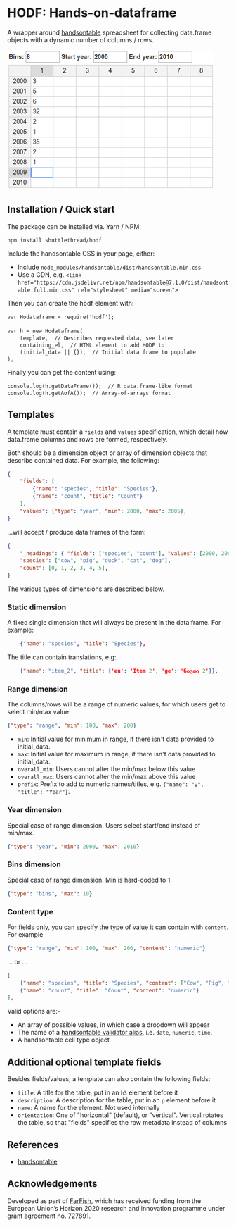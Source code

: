 # HODF: Hands-on-dataframe

A wrapper around [handsontable](https://handsontable.com/) spreadsheet for collecting data.frame objects with a dynamic number of columns / rows.

![hodfr screenshot](screenshot.png)

## Installation / Quick start

The package can be installed via. Yarn / NPM:

    npm install shuttlethread/hodf

Include the handsontable CSS in your page, either:

* Include ``node_modules/handsontable/dist/handsontable.min.css``
* Use a CDN, e.g. ``<link href="https://cdn.jsdelivr.net/npm/handsontable@7.1.0/dist/handsontable.full.min.css" rel="stylesheet" media="screen">``

Then you can create the hodf element with:

    var Hodataframe = require('hodf');

    var h = new Hodataframe(
        template,  // Describes requested data, see later
        containing_el,  // HTML element to add HODF to
        (initial_data || {}),  // Initial data frame to populate
    );

Finally you can get the content using:

    console.log(h.getDataFrame());  // R data.frame-like format
    console.log(h.getAofA());  // Array-of-arrays format

## Templates

A template must contain a ``fields`` and ``values`` specification, which detail
how data.frame columns and rows are formed, respectively.

Both should be a dimension object or array of dimension objects that describe
contained data. For example, the following:

```json
{
    "fields": [
        {"name": "species", "title": "Species"},
        {"name": "count", "title": "Count"}
    ],
    "values": {"type": "year", "min": 2000, "max": 2005},
}
```

...will accept / produce data frames of the form:

```json
{
    "_headings": { "fields": ["species", "count"], "values": [2000, 2001, 2002, 2003, 2004, 2005] },
    "species": ["cow", "pig", "duck", "cat", "dog"],
    "count": [0, 1, 2, 3, 4, 5],
}
```

The various types of dimensions are described below.

### Static dimension

A fixed single dimension that will always be present in the data frame. For
example:

```json
    {"name": "species", "title": "Species"},
```

The title can contain translations, e.g:

```json
    {"name": "item_2", "title": {'en': 'Item 2', 'ge': 'ნივთი 2'}},
```

### Range dimension

The columns/rows will be a range of numeric values, for which users get to
select min/max value:

```json
{"type": "range", "min": 100, "max": 200}
```

* ``min``: Initial value for minimum in range, if there isn't data provided to initial_data.
* ``max``: Initial value for maximum in range, if there isn't data provided to initial_data.
* ``overall_min``: Users cannot alter the min/max below this value
* ``overall_max``: Users cannot alter the min/max above this value
* ``prefix``: Prefix to add to numeric names/titles, e.g. ``{"name": "y", "title": "Year"}``.

### Year dimension

Special case of range dimension. Users select start/end instead of min/max.

```json
{"type": "year", "min": 2000, "max": 2010}
```

### Bins dimension

Special case of range dimension. Min is hard-coded to 1.

```json
{"type": "bins", "max": 10}
```

### Content type

For fields only, you can specify the type of value it can contain with ``content``. For example

```json
{"type": "range", "min": 100, "max": 200, "content": "numeric"}
```

... or ...

```json
[
    {"name": "species", "title": "Species", "content": ["Cow", "Pig", "Duck"]},
    {"name": "count", "title": "Count", "content": "numeric"}
],
```

Valid options are:-

* An array of possible values, in which case a dropdown will appear
* The name of a [handsontable validator alias](https://handsontable.com/docs/7.1.0/demo-data-validation.html), i.e. ``date``, ``numeric``, ``time``.
* A handsontable cell type object

## Additional optional template fields

Besides fields/values, a template can also contain the following fields:

* ``title``: A title for the table, put in an ``h3`` element before it
* ``description``: A description for the table, put in an ``p`` element before it
* ``name``: A name for the element. Not used internally
* ``orientation``: One of "horizontal" (default), or "vertical". Vertical rotates the table, so that "fields" specifies the row metadata instead of columns

## References

* [handsontable](https://handsontable.com/)

## Acknowledgements

Developed as part of [FarFish](https://www.farfish.eu/), which has received funding from the European Union’s Horizon 2020 research and innovation programme under grant agreement no. 727891.
